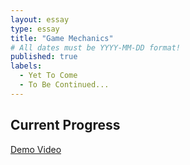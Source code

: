 ```yaml
---
layout: essay
type: essay
title: "Game Mechanics"
# All dates must be YYYY-MM-DD format!
published: true
labels:
  - Yet To Come
  - To Be Continued...
---
```


## Current Progress


[Demo Video](https://drive.google.com/file/d/1h9ojRdBeeOcVeDeyueOm5tQphnBsO3QG/view?usp=sharing)

